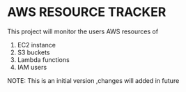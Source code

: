 # AWS RESOURCE TRACKER
This project will monitor the users AWS resources of
1. EC2 instance
2. S3 buckets
3. Lambda functions
4. IAM users

NOTE: This is an initial version ,changes will added in future
